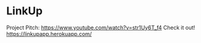 # LinkUp

Project Pitch: https://www.youtube.com/watch?v=str1Uy6T_f4
Check it out! https://linkupapp.herokuapp.com/


